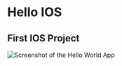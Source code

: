 # Hello IOS

## First IOS Project

![Screenshot of the Hello World App](/Users/fathiali/Desktop/IOS/ios-projects/Hello\World/Screenshots/Hello-World-iPhone-11-.png)
